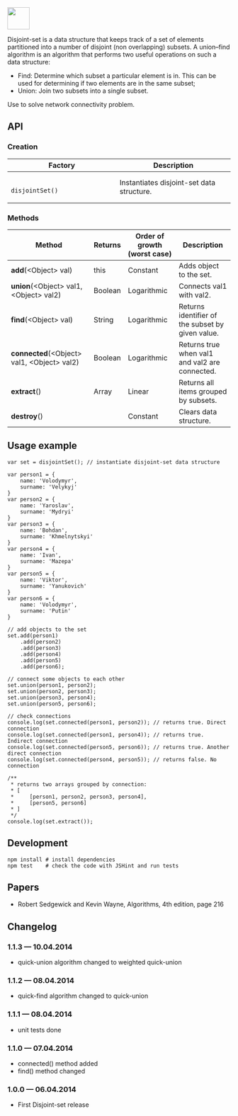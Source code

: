 <img src="https://avatars2.githubusercontent.com/u/7190376?s=140" width="50px" height="50px" />

Disjoint-set is a data structure that keeps track of a set of elements partitioned into a number of disjoint (non overlapping) subsets. A union–find algorithm is an algorithm that performs two useful operations on such a data structure:

* Find: Determine which subset a particular element is in. This can be used for determining if two elements are in the same subset;
* Union: Join two subsets into a single subset.

Use to solve network connectivity problem.

## API

### Creation

<table>
    <thead>
        <tr>
            <th>Factory</th>
            <th>Description</th>
        </tr>
    </thead>
    <tbody>
        <tr>
            <td>
                <code>
                    disjointSet()
                </code>
            </td>
            <td>
                Instantiates disjoint-set data structure.
            </td>
        </tr>
    </tbody>
</table>

### Methods

<table>
    <thead>
        <tr>
            <th>Method</th>
            <th>Returns</th>
            <th>Order of growth (worst case)</th>
            <th>Description</th>
        </tr>
    </thead>
    <tbody>
        <tr>
            <td><b>add</b>(&lt;Object&gt; val)</code></td>
            <td>this</td>
            <td>Constant</td>
            <td>Adds object to the set.</td>
        </tr>
        <tr>
            <td><b>union</b>(&lt;Object&gt; val1, &lt;Object&gt; val2)</code></td>
            <td>Boolean</td>
            <td>Logarithmic</td>
            <td>Сonnects val1 with val2.</td>
        </tr>
        <tr>
            <td><b>find</b>(&lt;Object&gt; val)</code></td>
            <td>String</td>
            <td>Logarithmic</td>
            <td>Returns identifier of the subset by given value.</td>
        </tr>
        <tr>
            <td><b>connected</b>(&lt;Object&gt; val1, &lt;Object&gt; val2)</code></td>
            <td>Boolean</td>
            <td>Logarithmic</td>
            <td>Returns true when val1 and val2 are connected.</td>
        </tr>
        <tr>
            <td><b>extract</b>()</code></td>
            <td>Array</td>
            <td>Linear</td>
            <td>Returns all items grouped by subsets.</td>
        </tr>
        <tr>
            <td><b>destroy</b>()</code></td>
            <td></td>
            <td>Constant</td>
            <td>Clears data structure.</td>
        </tr>
    </tbody>
</table>

## Usage example

    var set = disjointSet(); // instantiate disjoint-set data structure

    var person1 = {
        name: 'Volodymyr',
        surname: 'Velykyj'
    }
    var person2 = {
        name: 'Yaroslav',
        surname: 'Mydryi'
    }
    var person3 = {
        name: 'Bohdan',
        surname: 'Khmelnytskyi'
    }
    var person4 = {
        name: 'Ivan',
        surname: 'Mazepa'
    }
    var person5 = {
        name: 'Viktor',
        surname: 'Yanukovich'
    }
    var person6 = {
        name: 'Volodymyr',
        surname: 'Putin'
    }

    // add objects to the set
    set.add(person1)
        .add(person2)
        .add(person3)
        .add(person4)
        .add(person5)
        .add(person6);

    // connect some objects to each other
    set.union(person1, person2);
    set.union(person2, person3);
    set.union(person3, person4);
    set.union(person5, person6);

    // check connections
    console.log(set.connected(person1, person2)); // returns true. Direct connection
    console.log(set.connected(person1, person4)); // returns true. Indirect connection
    console.log(set.connected(person5, person6)); // returns true. Another direct connection
    console.log(set.connected(person4, person5)); // returns false. No connection

    /**
     * returns two arrays grouped by connection:
     * [
     *     [person1, person2, person3, person4],
     *     [person5, person6]
     * ]
     */
    console.log(set.extract());

## Development

    npm install # install dependencies
    npm test    # check the code with JSHint and run tests

## Papers

* Robert Sedgewick and Kevin Wayne, Algorithms, 4th edition, page 216

## Changelog

### 1.1.3 &mdash; 10.04.2014

* quick-union algorithm changed to weighted quick-union

### 1.1.2 &mdash; 08.04.2014

* quick-find algorithm changed to quick-union

### 1.1.1 &mdash; 08.04.2014

* unit tests done

### 1.1.0 &mdash; 07.04.2014

* connected() method added
* find() method changed

### 1.0.0 &mdash; 06.04.2014

* First Disjoint-set release